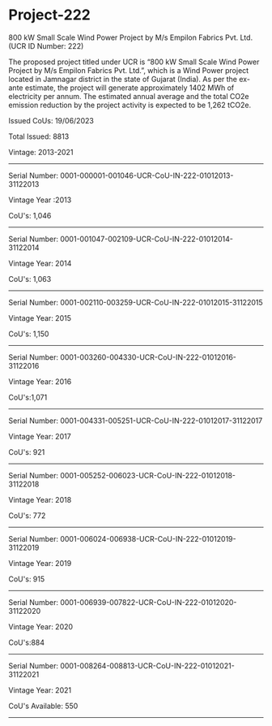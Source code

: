 # Project-222
800 kW Small Scale Wind Power Project by M/s Empilon Fabrics Pvt. Ltd. (UCR ID Number: 222)

The proposed project titled under UCR is “800 kW Small Scale Wind Power Project by M/s Empilon Fabrics Pvt. Ltd.”, which is a Wind Power project located in Jamnagar district in the state of Gujarat (India). As per the ex-ante estimate, the project will generate approximately 1402 MWh of electricity per annum. The estimated annual average and the total CO2e emission reduction by the project activity is expected to be 1,262 tCO2e.

Issued CoUs: 19/06/2023

Total Issued: 8813

Vintage: 2013-2021
__________________
Serial Number: 0001-000001-001046-UCR-CoU-IN-222-01012013-31122013

Vintage Year :2013

CoU's: 1,046
_________________________
Serial Number: 0001-001047-002109-UCR-CoU-IN-222-01012014-31122014

Vintage Year: 2014

CoU's: 1,063
_________________________
Serial Number: 0001-002110-003259-UCR-CoU-IN-222-01012015-31122015

Vintage Year: 2015

CoU's: 1,150
____________________
Serial Number: 0001-003260-004330-UCR-CoU-IN-222-01012016-31122016

Vintage Year: 2016

CoU's:1,071
_________________________________
Serial Number: 0001-004331-005251-UCR-CoU-IN-222-01012017-31122017

Vintage Year: 2017

CoU's: 921
______________
Serial Number: 0001-005252-006023-UCR-CoU-IN-222-01012018-31122018

Vintage Year: 2018

CoU's: 772
_________________________
Serial Number: 0001-006024-006938-UCR-CoU-IN-222-01012019-31122019

Vintage Year: 2019

CoU's: 915
________________________
Serial Number: 0001-006939-007822-UCR-CoU-IN-222-01012020-31122020

Vintage Year: 2020

CoU's:884
____________________
Serial Number: 0001-008264-008813-UCR-CoU-IN-222-01012021-31122021

Vintage Year: 2021

CoU's Available: 550
___
